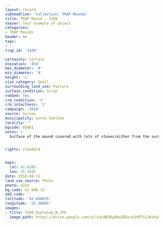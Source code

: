 ```yaml
---
layout: record
subheadline: 'Collection: TRAP Mounds'
title: TRAP Mound - 3109
teaser: Test example of object
categories:
- TRAP Mounds
header: no
tags:
- ''
trap_id: '3109'

certainty: Certain
elevation: '454'
max_diameter: '9'
min_diameter: '9'
height: '1'
size_category: Small
surrounding_land_use: Pasture
surface_condition: Scrub
robbed: Yes
crm_condition: '3'
crm_intactness: '2'
campaign: '2010'
source: Survey
municipality: Gorno Sahrane
locality: ''
bgcode: DS001
notes: |-
  Surface of the mound covered with lots of stones/either from the surrounding pasture or from the mound.


rights: standard


maps:
  lat: 42.6285
  lon: 25.2442
date: 2018-04-11
land_use_source: Photo
photo: Good
bg_code: GS 006-15
akb_code: ''
latitude: '42.660835'
longitude: '25.20605'
images:
- title: 3109_Overwiew_W.JPG
  image_path: https://drive.google.com/uc?id=0B3Rg88wZDQscb1dPTS12bzRyUkE
---
```

